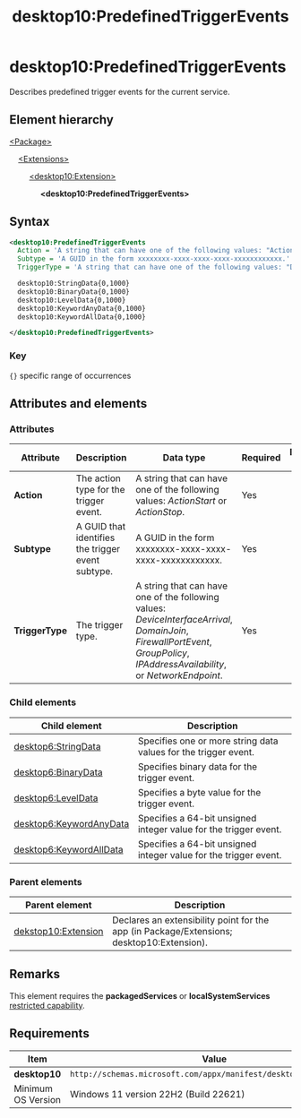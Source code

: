 ﻿---
title: desktop10:PredefinedTriggerEvents
description: Describes predefined trigger events for the current service.
ms.date: 06/10/2022
ms.topic: reference
keywords: windows 10, uwp, schema, manifest, desktop, extension 
ms.custom: 19H1
---

# desktop10:PredefinedTriggerEvents

Describes predefined trigger events for the current service.

## Element hierarchy

[\<Package\>](element-package.md)

&nbsp;&nbsp;&nbsp;&nbsp;[\<Extensions\>](element-1-extensions.md)

&nbsp;&nbsp;&nbsp;&nbsp; &nbsp;&nbsp;&nbsp;&nbsp;[\<desktop10:Extension\>](element-desktop10-extension.md)

&nbsp;&nbsp;&nbsp;&nbsp; &nbsp;&nbsp;&nbsp;&nbsp; &nbsp;&nbsp;&nbsp;&nbsp;**\<desktop10:PredefinedTriggerEvents\>**

## Syntax

```xml
<desktop10:PredefinedTriggerEvents
  Action = 'A string that can have one of the following values: "ActionStart" or "ActionStop".'  
  Subtype = 'A GUID in the form xxxxxxxx-xxxx-xxxx-xxxx-xxxxxxxxxxxx.'
  TriggerType = 'A string that can have one of the following values: "DeviceInterfaceArrival", "DomainJoin", "FirewallPortEvent", "GroupPolicy", "IPAddressAvailability", or "NetworkEndpoint".' >

  desktop10:StringData{0,1000}
  desktop10:BinaryData{0,1000}
  desktop10:LevelData{0,1000}
  desktop10:KeywordAnyData{0,1000}
  desktop10:KeywordAllData{0,1000}

</desktop10:PredefinedTriggerEvents>
```

### Key

`{}` specific range of occurrences

## Attributes and elements

### Attributes

| Attribute | Description | Data type | Required | Default value |
|-|-|-|-|-|
| **Action** | The action type for the trigger event. | A string that can have one of the following values: *ActionStart* or *ActionStop*. | Yes |  |
| **Subtype**  | A GUID that identifies the trigger event subtype. | A GUID in the form xxxxxxxx-xxxx-xxxx-xxxx-xxxxxxxxxxxx.  | Yes |  |
| **TriggerType**  | The trigger type. | A string that can have one of the following values: *DeviceInterfaceArrival*, *DomainJoin*, *FirewallPortEvent*, *GroupPolicy*, *IPAddressAvailability*, or *NetworkEndpoint*. | Yes |  |

### Child elements

| Child element | Description |
|-|-|
| [desktop6:StringData](element-desktop6-stringdata.md) | Specifies one or more string data values for the trigger event. |  
| [desktop6:BinaryData](element-desktop6-binarydata.md) | Specifies binary data for the trigger event.  |  
| [desktop6:LevelData](element-desktop6-leveldata.md) | Specifies a byte value for the trigger event. |  
| [desktop6:KeywordAnyData](element-desktop6-keywordanydata.md) | Specifies a 64-bit unsigned integer value for the trigger event. |  
| [desktop6:KeywordAllData](element-desktop6-keywordalldata.md) | Specifies a 64-bit unsigned integer value for the trigger event. |  

### Parent elements

| Parent element | Description |
|-|-|
| [dekstop10:Extension](element-desktop10-extension.md) | Declares an extensibility point for the app (in Package/Extensions; desktop10:Extension). |  

## Remarks

This element requires the **packagedServices** or **localSystemServices** [restricted capability](/windows/uwp/packaging/app-capability-declarations#restricted-capabilities).

## Requirements

| Item  | Value  |
|--|--|
| **desktop10** | `http://schemas.microsoft.com/appx/manifest/desktop/windows10/10` |
| Minimum OS Version | Windows 11 version 22H2 (Build 22621) |
